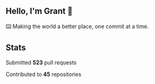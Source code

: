 ## Hello, I'm Grant 👋

⌨️  Making the world a better place, one commit at a time.


## Stats

Submitted **523** pull requests

Contributed to **45** repositories
